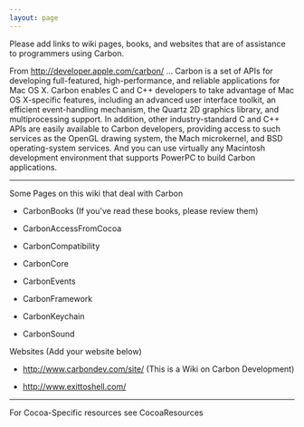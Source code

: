 ```yaml
---
layout: page
---
```


Please add links to wiki pages, books, and websites that are of assistance to programmers using Carbon.

From http://developer.apple.com/carbon/ ...
Carbon is a set of APIs for developing full-featured, high-performance, and reliable applications for Mac OS X. Carbon enables C and C++ developers to take advantage of Mac OS X-specific features, including an advanced user interface toolkit, an efficient event-handling mechanism, the Quartz 2D graphics library, and multiprocessing support. In addition, other industry-standard C and C++ APIs are easily available to Carbon developers, providing access to such services as the OpenGL drawing system, the Mach microkernel, and BSD operating-system services. And you can use virtually any Macintosh development environment that supports PowerPC to build Carbon applications.

----

Some Pages on this wiki that deal with Carbon



* CarbonBooks (If you've read these books, please review them)

* CarbonAccessFromCocoa

* CarbonCompatibility

* CarbonCore

* CarbonEvents

* CarbonFramework

* CarbonKeychain

* CarbonSound



Websites (Add your website below)



* http://www.carbondev.com/site/  (This is a Wiki on Carbon Development)

* http://www.exittoshell.com/



----

For Cocoa-Specific resources see CocoaResources
